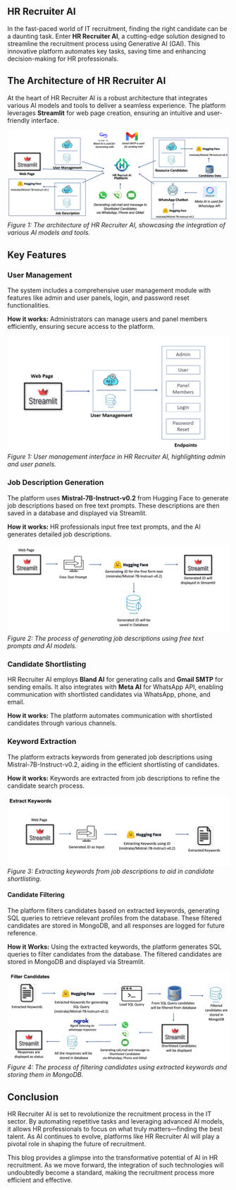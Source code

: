 ## **HR Recruiter AI**

In the fast-paced world of IT recruitment, finding the right candidate can be a daunting task. Enter **HR Recruiter AI**, a cutting-edge solution designed to streamline the recruitment process using Generative AI (GAI). This innovative platform automates key tasks, saving time and enhancing decision-making for HR professionals.

## **The Architecture of HR Recruiter AI**

At the heart of HR Recruiter AI is a robust architecture that integrates various AI models and tools to deliver a seamless experience. The platform leverages **Streamlit** for web page creation, ensuring an intuitive and user-friendly interface. 

![HR Recruiter AI Architecture](image.png)
*Figure 1: The architecture of HR Recruiter AI, showcasing the integration of various AI models and tools.*

## **Key Features**

### **User Management**
The system includes a comprehensive user management module with features like admin and user panels, 
login, and password reset functionalities.

**How it works:** Administrators can manage users and panel members efficiently, ensuring secure access to the platform.

![User Management](image-1.png)
*Figure 1: User management interface in HR Recruiter AI, highlighting admin and user panels.*


### **Job Description Generation**
The platform uses **Mistral-7B-Instruct-v0.2** from Hugging Face to generate job descriptions based on free text prompts. These descriptions are then saved in a database and displayed via Streamlit.

**How it works:** HR professionals input free text prompts, and the AI generates detailed job descriptions.

![Job Description Generation](image-2.png)
*Figure 2: The process of generating job descriptions using free text prompts and AI models.*


### **Candidate Shortlisting**
HR Recruiter AI employs **Bland AI** for generating calls and **Gmail SMTP** for sending emails. It also integrates with **Meta AI** for WhatsApp API, enabling communication with shortlisted candidates via WhatsApp, phone, and email.

**How it works:** The platform automates communication with shortlisted candidates through various channels.


### **Keyword Extraction** 
The platform extracts keywords from generated job descriptions using Mistral-7B-Instruct-v0.2, aiding in the efficient shortlisting of candidates.

**How it works:** Keywords are extracted from job descriptions to refine the candidate search process.

![Keyword Extraction](image-3.png)
*Figure 3: Extracting keywords from job descriptions to aid in candidate shortlisting.*
 
#### **Candidate Filtering** 
The platform filters candidates based on extracted keywords, generating SQL queries to retrieve relevant profiles from the database. These filtered candidates are stored in MongoDB, and all responses are logged for future reference.

**How it Works:** Using the extracted keywords, the platform generates SQL queries to filter candidates from the database. The filtered candidates are stored in MongoDB and displayed via Streamlit.

![Candidate Filtering](image-4.png)
*Figure 4: The process of filtering candidates using extracted keywords and storing them in MongoDB.*


## **Conclusion**

HR Recruiter AI is set to revolutionize the recruitment process in the IT sector. By automating repetitive tasks and leveraging advanced AI models, it allows HR professionals to focus on what truly matters—finding the best talent. As AI continues to evolve, platforms like HR Recruiter AI will play a pivotal role in shaping the future of recruitment.

This blog provides a glimpse into the transformative potential of AI in HR recruitment. As we move forward, the integration of such technologies will undoubtedly become a standard, making the recruitment process more efficient and effective.